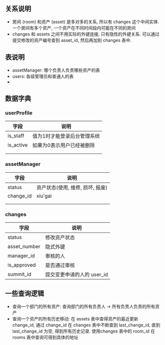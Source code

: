 ## 关系说明

- 房间 (room) 和资产 (asset) 是多对多的关系, 所以有 changes 这个中间实体. 一个房间有多个资产, 一个资产在不同时间段内可能在不同的房间
- changes 和 assets 之间不用实际的外键连接, 只有隐性的外键关系. 可以通过提交修改的资产编号查到 asset_id, 然后再加到 changes 表中. 

## 表说明

- assetManager: 哪个负责人负责哪些资产的表
- users: 各级管理员和普通人的表
- 

## 数据字典

### userProfile

| 字段      | 说明                        |
| --------- | --------------------------- |
| is_staff  | 值为1时才能登录后台管理系统 |
| is_active | 如果为0表示用户已经被删除   |
|           |                             |
|           |                             |

### assetManager

| 字段      | 说明                             |
| --------- | -------------------------------- |
| status    | 资产状态(使用, 维修, 损坏, 报废) |
| change_id | xiu'gai                          |
|           |                                  |
|           |                                  |

### changes

| 字段         | 说明                       |
| ------------ | -------------------------- |
| status       | 修改资产状态               |
| asset_number | 隐式外键                   |
| manager_id   | 审核的人                   |
| is_approved  | 是否通过审核               |
| summit_id    | 提交变更申请的人的 user_id |

## 一些查询逻辑

- 查询一个部门的所有资产: 查询部门的所有负责人 -> 所有负责人负责的所有资产
- 查询一个资产的所有历史移动: 在 assets 表中查得资产的最近更新 change_id, 通过 change_id 在 changes 表中不断查到 last_change_id, 直到 last_change_id 为空, 得到所有历史记录. 使用changes 表中的 room_id 在 rooms 表中查询可得到具体的地址